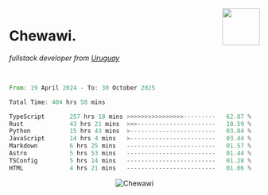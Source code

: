 <img align="right" width="75px" src="https://cdn.discordapp.com/emojis/951914063808565309.webp?name=rivowo" />

# Chewawi.
*fullstack developer from [Uruguay](https://es.wikipedia.org/wiki/Uruguay )*


<br/>

<!--<p align="center"><a href="https://discord.com/users/852970774067544165" target="_blank" rel="noopener"><img width=600 src="https://lanyard.cnrad.dev/api/852970774067544165" alt="Chewawi"></a><p/> -->

<!--<p align="center">&nbsp;<img align="center" src="https://github-readme-stats.vercel.app/api?username=chewawi&show_icons=true&locale=en" alt="noraa08" /></p> -->

<!--START_SECTION:waka-->

```rust
From: 19 April 2024 - To: 30 October 2025

Total Time: 404 hrs 58 mins

TypeScript       257 hrs 18 mins >>>>>>>>>>>>>>>>---------   62.87 %
Rust             43 hrs 21 mins  >>>----------------------   10.59 %
Python           15 hrs 43 mins  >------------------------   03.84 %
JavaScript       14 hrs 4 mins   >------------------------   03.44 %
Markdown         6 hrs 25 mins   -------------------------   01.57 %
Astro            5 hrs 53 mins   -------------------------   01.44 %
TSConfig         5 hrs 14 mins   -------------------------   01.28 %
HTML             4 hrs 21 mins   -------------------------   01.06 %
```

<!--END_SECTION:waka-->

<p align="center"> <img src="https://komarev.com/ghpvc/?username=Chewawi&label=Profile%20views&color=0e75b6&style=flat" alt="Chewawi" /> </p>
